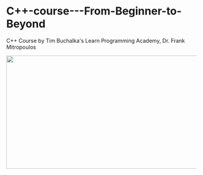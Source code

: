 # C++-course---From-Beginner-to-Beyond
C++ Course by Tim Buchalka's Learn Programming Academy, Dr. Frank Mitropoulos
<p align="center">   
<img src="https://assets.toptal.io/images?url=https://bs-uploads.toptal.io/blackfish-uploads/components/blog_post_page/content/cover_image_file/cover_image/1264474/retina_500x200_cover-0325-LearnCandC__Languages_Dan_Newsletter-743100f051077054fa1cc613ff4523a2.png" width="600" height="300"> </p>